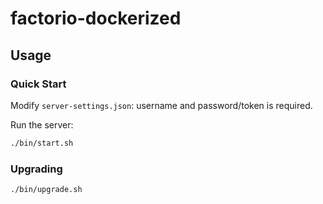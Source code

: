 # factorio-dockerized

## Usage

### Quick Start

Modify `server-settings.json`: username and password/token is required.

Run the server:

```sh
./bin/start.sh
```

### Upgrading

```sh
./bin/upgrade.sh
```

